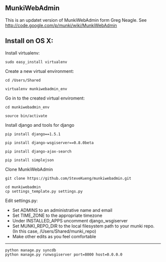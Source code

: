 MunkiWebAdmin
--------------

This is an updatet version of MunkiWebAdmin form Greg Neagle.
See http://code.google.com/p/munki/wiki/MunkiWebAdmin



Install on OS X:
----------------
  
Install virtualenv:

    sudo easy_install virtualenv

Create a new virtual environment:

    cd /Users/Shared

    virtualenv munkiwebadmin_env

Go in to the created virtual enviroment:

    cd munkiwebadmin_env

    source bin/activate
  
Install django and tools for django

    pip install django==1.5.1

    pip install django-wsgiserver==0.8.0beta

    pip install django-ajax-search
	
	pip install simplejson
  
 
Clone MunkiWebAdmin

    git clone https://github.com/SteveKueng/munkiwebadmin.git
    
    cd munkiwebadmin
    cp settings_template.py settings.py
    
Edit settings.py:

* Set ADMINS to an administrative name and email
* Set TIME_ZONE to the appropriate timezone
* Under INSTALLED_APPS uncomment django_wsgiserver
* Set MUNKI_REPO_DIR to the local filesystem path to your munki repo. (In this case, /Users/Shared/munki_repo)
* Make other edits as you feel comfortable  

---

    python manage.py syncdb
    python manage.py runwsgiserver port=8000 host=0.0.0.0